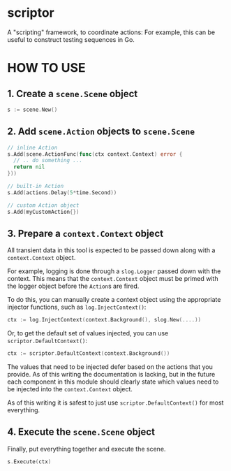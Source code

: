 # scriptor

A "scripting" framework, to coordinate actions: For example, this can be useful to construct testing sequences in Go.

# HOW TO USE

## 1. Create a `scene.Scene` object

```go
s := scene.New()
```

## 2. Add `scene.Action` objects to `scene.Scene`

```go
// inline Action
s.Add(scene.ActionFunc(func(ctx context.Context) error {
  // .. do something ...
  return nil
}))

// built-in Action
s.Add(actions.Delay(5*time.Second))

// custom Action object
s.Add(myCustomAction{})
```

## 3. Prepare a `context.Context` object

All transient data in this tool is expected to be passed down along with a `context.Context` object.

For example, logging is done through a `slog.Logger` passed down with the context. This means that the `context.Context` object must be primed with the logger object before the `Action`s are fired.

To do this, you can manually create a context object using the appropriate injector functions, such as `log.InjectContext()`:

```go
ctx := log.InjectContext(context.Background(), slog.New(....))
```

Or, to get the default set of values injected, you can use `scriptor.DefaultContext()`:

```go
ctx := scriptor.DefaultContext(context.Background())
```

The values that need to be injected defer based on the actions that you provide.
As of this writing the documentation is lacking, but in the future each component
in this module should clearly state which values need to be injected into the
`context.Context` object.

As of this writing it is safest to just use `scriptor.DefaultContext()` for most everything.

## 4. Execute the `scene.Scene` object

Finally, put everything together and execute the scene.

```go
s.Execute(ctx)
```